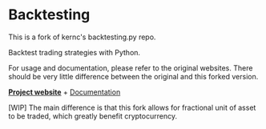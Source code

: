 Backtesting
==============
This is a fork of kernc's backtesting.py repo.

Backtest trading strategies with Python.

For usage and documentation, please refer to the original websites. There should be very little difference between the original and this forked version.

[**Project website**](https://kernc.github.io/backtesting.py) + [Documentation]

[Documentation]: https://kernc.github.io/backtesting.py/doc/backtesting/


[WIP] The main difference is that this fork allows for fractional unit of asset to be traded, which greatly benefit cryptocurrency.

